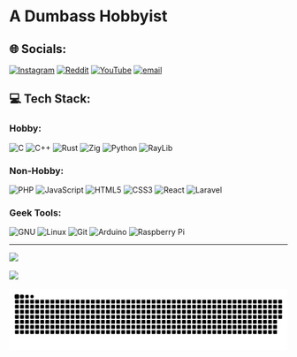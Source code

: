 # A Dumbass Hobbyist 
## 🌐 Socials:  
[![Instagram](https://img.shields.io/badge/Instagram-%23E4405F.svg?logo=Instagram&logoColor=white)](https://instagram.com/pensilpaijo) [![Reddit](https://img.shields.io/badge/Reddit-%23FF4500.svg?logo=Reddit&logoColor=white)](https://reddit.com/user/LordPaijo) [![YouTube](https://img.shields.io/badge/YouTube-%23FF0000.svg?logo=YouTube&logoColor=white)](https://youtube.com/@LordPaijo) [![email](https://img.shields.io/badge/Email-D14836?logo=gmail&logoColor=white)](mailto:iyanmaumakan.56@gmail.com) 

       
## 💻 Tech Stack:
### Hobby: 
![C](https://img.shields.io/badge/c-%2300599C.svg?style=for-the-badge&logo=c&logoColor=white) ![C++](https://img.shields.io/badge/c++-%2300599C.svg?style=for-the-badge&logo=c%2B%2B&logoColor=white) ![Rust](https://img.shields.io/badge/rust-%23000000.svg?style=for-the-badge&logo=rust&logoColor=white) ![Zig](https://img.shields.io/badge/Zig-%23F7A41D.svg?style=for-the-badge&logo=zig&logoColor=white) ![Python](https://img.shields.io/badge/python-3670A0?style=for-the-badge&logo=python&logoColor=ffdd54) ![RayLib](https://img.shields.io/badge/RAYLIB-FFFFFF?style=for-the-badge&logo=raylib&logoColor=black)

### Non-Hobby:
![PHP](https://img.shields.io/badge/php-%23777BB4.svg?style=for-the-badge&logo=php&logoColor=white) ![JavaScript](https://img.shields.io/badge/javascript-%23323330.svg?style=for-the-badge&logo=javascript&logoColor=%23F7DF1E) ![HTML5](https://img.shields.io/badge/html5-%23E34F26.svg?style=for-the-badge&logo=html5&logoColor=white) ![CSS3](https://img.shields.io/badge/css3-%231572B6.svg?style=for-the-badge&logo=css3&logoColor=white) ![React](https://img.shields.io/badge/react-%2320232a.svg?style=for-the-badge&logo=react&logoColor=%2361DAFB) ![Laravel](https://img.shields.io/badge/laravel-%23FF2D20.svg?style=for-the-badge&logo=laravel&logoColor=white) 

### Geek Tools:
![GNU](https://img.shields.io/badge/GNU-000000?style=for-the-badge&logo=gnu&logoColor=white) ![Linux](https://img.shields.io/badge/-Linux-FCC624?style=for-the-badge&logo=linux&logoColor=black) ![Git](https://img.shields.io/badge/-Git-F05032?style=for-the-badge&logo=git&logoColor=white) ![Arduino](https://img.shields.io/badge/-Arduino-00979D?style=for-the-badge&logo=Arduino&logoColor=white) ![Raspberry Pi](https://img.shields.io/badge/-Raspberry_Pi-C51A4A?style=for-the-badge&logo=Raspberry-Pi)

---

![](https://quotes-github-readme.vercel.app/api?type=horizontal&theme=gruvbox)

[![](https://visitcount.itsvg.in/api?id=lordpaijo&icon=4&color=0)](https://visitcount.itsvg.in)

<picture>
  <source media="(prefers-color-scheme: dark)" srcset="https://raw.githubusercontent.com/lordpaijo/lordpaijo/output/github-snake-dark.svg" />
  <source media="(prefers-color-scheme: light)" srcset="https://raw.githubusercontent.com/lordpaijo/lordpaijo/output/github-snake.svg" />
  <img alt="github-snake" src="https://raw.githubusercontent.com/lordpaijo/lordpaijo/output/github-snake.svg" />
</picture>

<!-- Proudly created with GPRM ( https://gprm.itsvg.in ) -->
